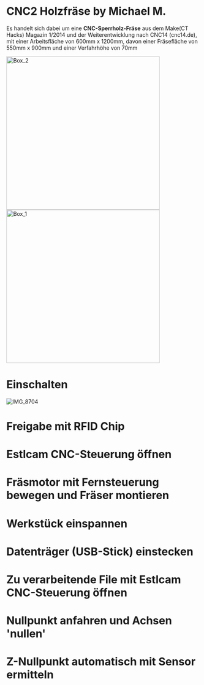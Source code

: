 # CNC2 Holzfräse by Michael M.

Es handelt sich dabei um eine <b>CNC-Sperrholz-Fräse</b> aus dem Make(CT Hacks) Magazin 1/2014 
und der Weiterentwicklung nach CNC14 (cnc14.de), mit einer Arbeitsfläche von 600mm x 1200mm, 
davon einer Fräsefläche von 550mm x 900mm und einer Verfahrhöhe von 70mm

<img width="400" alt="Box_2" src="https://user-images.githubusercontent.com/42463588/126619607-593ac9c1-d0a9-4283-843b-035fd4263459.jpg"><img width="400" alt="Box_1" src="https://user-images.githubusercontent.com/42463588/126619556-e53ee3de-4409-4855-93c3-0f16d925f3c9.jpg">
<h1>Einschalten</h1>

![IMG_8704](https://user-images.githubusercontent.com/42463588/127310822-ca365826-a1c6-4409-aeef-201042b8c568.jpg)

<h1>Freigabe mit RFID Chip</h1>

<h1>Estlcam CNC-Steuerung öffnen</h1>

<h1>Fräsmotor mit Fernsteuerung bewegen und Fräser montieren</h1>

<h1>Werkstück einspannen</h1>

<h1>Datenträger (USB-Stick) einstecken</h1>

<h1>Zu verarbeitende File mit Estlcam CNC-Steuerung öffnen</h1>

<h1>Nullpunkt anfahren und Achsen 'nullen'</h1>

<h1>Z-Nullpunkt automatisch mit Sensor ermitteln</h1>
